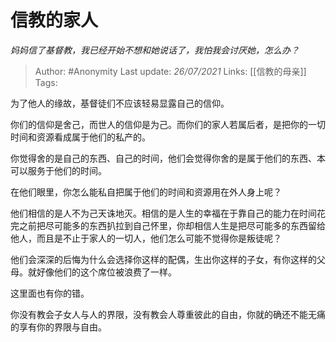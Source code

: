# 信教的家人
*妈妈信了基督教，我已经开始不想和她说话了，我怕我会讨厌她，怎么办？*

> Author: #Anonymity 
Last update: *26/07/2021* 
Links: [[信教的母亲]]
Tags:  

为了他人的缘故，基督徒们不应该轻易显露自己的信仰。

你们的信仰是舍己，而世人的信仰是为己。而你们的家人若属后者，是把你的一切时间和资源看成属于他们的私产的。

你觉得舍的是自己的东西、自己的时间，他们会觉得你舍的是属于他们的东西、本可以服务于他们的时间。

在他们眼里，你怎么能私自把属于他们的时间和资源用在外人身上呢？

他们相信的是人不为己天诛地灭。相信的是人生的幸福在于靠自己的能力在时间花完之前把尽可能多的东西扒拉到自己怀里，你却相信人生是把尽可能多的东西留给他人，而且是不止于家人的一切人，他们怎么可能不觉得你是叛徒呢？

他们会深深的后悔为什么会选择你这样的配偶，生出你这样的子女，有你这样的父母。就好像他们的这个席位被浪费了一样。

这里面也有你的错。

你没有教会子女人与人的界限，没有教会人尊重彼此的自由，你就的确还不能无痛的享有你的界限与自由。

 